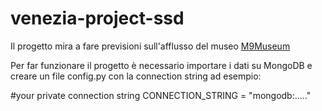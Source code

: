 # venezia-project-ssd

Il progetto mira a fare previsioni sull'afflusso del museo [M9Museum](https://www.m9museum.it/)

Per far funzionare il progetto è necessario importare i dati su MongoDB e creare un file config.py con la connection string ad esempio: 

#your private connection string
CONNECTION_STRING = "mongodb:....."